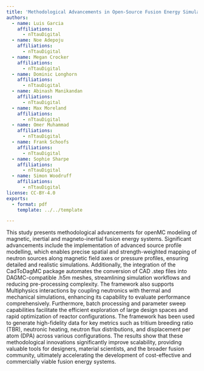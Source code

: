 ```yaml
---
title: 'Methodological Advancements in Open-Source Fusion Energy Simulations using OpenMC'
authors:
  - name: Luis Garcia
    affiliations:
      - nTtauDigital
  - name: Noe Adepoju
    affiliations:
      - nTtauDigital
  - name: Megan Crocker
    affiliations:
      - nTtauDigital
  - name: Dominic Longhorn
    affiliations:
      - nTtauDigital
  - name: Abinash Manikandan
    affiliations:
      - nTtauDigital
  - name: Max Moreland
    affiliations:
      - nTtauDigital
  - name: Omer Muhammad
    affiliations:
      - nTtauDigital
  - name: Frank Schoofs
    affiliations:
      - nTtauDigital
  - name: Sophie Sharpe
    affiliations:
      - nTtauDigital
  - name: Simon Woodruff
    affiliations:
      - nTtauDigital
license: CC-BY-4.0
exports:
  - format: pdf
    template: ../../template

---
```


This study presents methodological advancements for openMC modeling of magnetic, inertial and magneto-inertial fusion energy systems.  Significant advancements include the implementation of advanced source profile modelling, which enables precise spatial and strength-weighted mapping of neutron sources along magnetic field axes or pressure profiles, ensuring detailed and realistic simulations. Additionally, the integration of the CadToDagMC package automates the conversion of CAD .step files into DAGMC-compatible .h5m meshes, streamlining simulation workflows and reducing pre-processing complexity. The framework also supports Multiphysics interactions by coupling neutronics with thermal and mechanical simulations, enhancing its capability to evaluate performance comprehensively. Furthermore, batch processing and parameter sweep capabilities facilitate the efficient exploration of large design spaces and rapid optimization of reactor configurations. The framework has been used to generate high-fidelity data for key metrics such as tritium breeding ratio (TBR), neutronic heating, neutron flux distributions, and displacement per atom (DPA) across various configurations. The results show that these methodological innovations significantly improve scalability, providing valuable tools for designers, material scientists, and the broader fusion community, ultimately accelerating the development of cost-effective and commercially viable fusion energy systems.

